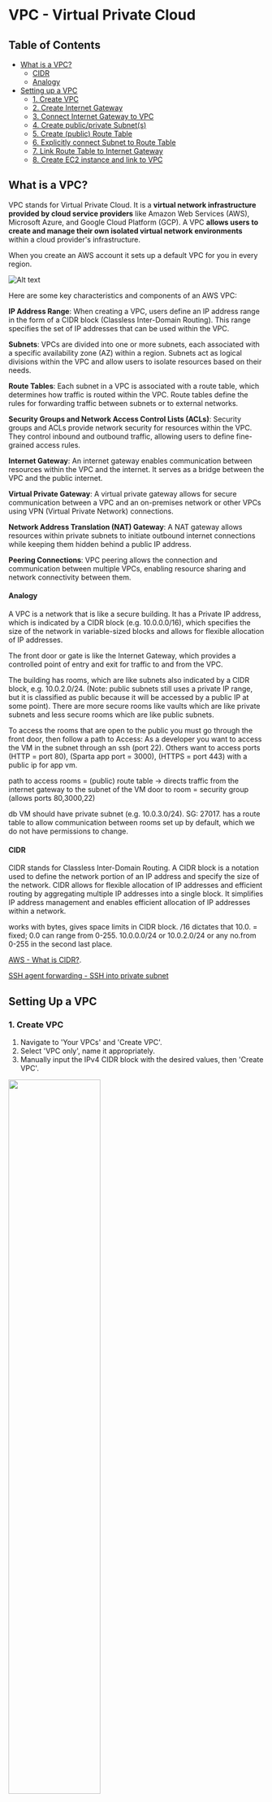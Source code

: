 # VPC - Virtual Private Cloud

## Table of Contents
- [What is a VPC?](#what-is-a-vpc)
  - [CIDR](#cidr)
  - [Analogy](#analogy)
- [Setting up a VPC](#setting-up-a-vpc)
  - [1. Create VPC](#create-vpc)
  - [2. Create Internet Gateway](#create-internet-gateway)
  - [3. Connect Internet Gateway to VPC](#connect-internet-gateway-to-vpc)
  - [4. Create public/private Subnet(s)](#create-public-private-subnets)
  - [5. Create (public) Route Table](#create-public-route-table)
  - [6. Explicitly connect Subnet to Route Table](#explicitly-connect-subnet-to-route-table)
  - [7. Link Route Table to Internet Gateway](#link-route-table-to-internet-gateway)
  - [8. Create EC2 instance and link to VPC](#create-ec2-instance-and-link-to-vpc)

## <a id="what-is-a-vpc">What is a VPC?</a>

VPC stands for Virtual Private Cloud. It is a **virtual network infrastructure provided by cloud service providers** like Amazon Web Services (AWS), Microsoft Azure, and Google Cloud Platform (GCP). A VPC **allows users to create and manage their own isolated virtual network environments** within a cloud provider's infrastructure.

When you create an AWS account it sets up a default VPC for you in every region.

![Alt text](/images/vpc_overview_pic.png)

Here are some key characteristics and components of an AWS VPC:

**IP Address Range**: When creating a VPC, users define an IP address range in the form of a CIDR block (Classless Inter-Domain Routing). This range specifies the set of IP addresses that can be used within the VPC.

**Subnets**: VPCs are divided into one or more subnets, each associated with a specific availability zone (AZ) within a region. Subnets act as logical divisions within the VPC and allow users to isolate resources based on their needs.

**Route Tables**: Each subnet in a VPC is associated with a route table, which determines how traffic is routed within the VPC. Route tables define the rules for forwarding traffic between subnets or to external networks.

**Security Groups and Network Access Control Lists (ACLs)**: Security groups and ACLs provide network security for resources within the VPC. They control inbound and outbound traffic, allowing users to define fine-grained access rules.

**Internet Gateway**: An internet gateway enables communication between resources within the VPC and the internet. It serves as a bridge between the VPC and the public internet.

**Virtual Private Gateway**: A virtual private gateway allows for secure communication between a VPC and an on-premises network or other VPCs using VPN (Virtual Private Network) connections.

**Network Address Translation (NAT) Gateway**: A NAT gateway allows resources within private subnets to initiate outbound internet connections while keeping them hidden behind a public IP address.

**Peering Connections**: VPC peering allows the connection and communication between multiple VPCs, enabling resource sharing and network connectivity between them.

#### <a id="analogy">Analogy</a>

A VPC is a network that is like a secure building. It has a Private IP address, which is indicated by a CIDR block (e.g. 10.0.0.0/16), which specifies the size of the network in variable-sized blocks and allows for flexible allocation of IP addresses.

The front door or gate is like the Internet Gateway, which provides a controlled point of entry and exit for traffic to and from the VPC.

The building has rooms, which are like subnets also indicated by a CIDR block, e.g. 10.0.2.0/24. (Note: public subnets still uses a private IP range, but it is classified as public because it will be accessed by a public IP at some point). There are more secure rooms like vaults which are like private subnets and less secure rooms which are like public subnets.

To access the rooms that are open to the public you must go through the front door, then follow a path to 
Access:
As a developer you want to access the VM in the subnet through an ssh (port 22).
Others want to access ports (HTTP = port 80), (Sparta app port = 3000), (HTTPS = port 443) with a public ip for app vm.

path to access rooms = (public) route table -> directs traffic from the internet gateway to the subnet of the VM
door to room = security group (allows ports 80,3000,22)

db VM should have private subnet (e.g. 10.0.3.0/24). SG: 27017. has a route table to allow communication between rooms set up by default, which we do not have permissions to change.

#### <a id="cidr">CIDR</a>

CIDR stands for Classless Inter-Domain Routing. A CIDR block is a notation used to define the network portion of an IP address and specify the size of the network. CIDR allows for flexible allocation of IP addresses and efficient routing by aggregating multiple IP addresses into a single block. It simplifies IP address management and enables efficient allocation of IP addresses within a network.

works with bytes, gives space limits in CIDR block. /16 dictates that 10.0. = fixed; 0.0 can range from 0-255.
10.0.0.0/24 or 10.0.2.0/24 or any no.from 0-255 in the second last place.

[AWS - What is CIDR?](https://aws.amazon.com/what-is/cidr/#:~:text=A%20CIDR%20block%20is%20a,regional%20internet%20registries%20(RIR)).

[SSH agent forwarding - SSH into private subnet](https://digitalcloud.training/ssh-into-ec2-in-private-subnet/#:~:text=You%20can%20SSH%20into%20EC2,located%20in%20a%20public%20subnet.)

## <a id="setting-up-a-vpc">Setting Up a VPC</a>

### <a id="create-vpc">1. Create VPC</a>

1. Navigate to 'Your VPCs' and 'Create VPC'.
2. Select 'VPC only', name it appropriately.
3. Manually input the IPv4 CIDR block with the desired values, then 'Create VPC'.

<img src="/images/vpc1.png"  width="60%" height="60%">

<img src="/images/vpc2.png"  width="60%" height="60%">

### <a id="create-internet-gateway">2. Create Internet Gateway</a>

1. Navigate to 'Internet Gateways' and 'Create internet gateway'.
2. Name it appropriately then 'Create internet gateway'.

<img src="/images/ig.png"  width="60%" height="60%">

### <a id="connect-internet-gateway-to-vpc">3. Connect Internet Gateway to VPC</a>

1. After creating the Internet Gateway you will return to the 'Internet Gateways' page where there will be a green bar at the top, which has the button 'Attach to a VPC', click this. Alternatively, go to the Internet Gateway then select the 'Actions' drop down and click 'Attach to a VPC'.
2. Search for the VPC you created and named and select it then click 'Attach internet gateway'.

<img src="/images/ig-vpc1.png"  width="60%" height="60%">

<img src="/images/ig-vpc2.png"  width="60%" height="60%">

### <a id="create-public-private-subnets">4. Create public/private Subnet(s)</a>

1. Navigate to 'Subnets' and 'Create subnet'.
2. Name it appropriately.
3. You may wish to select an Availability Zone, or leave it as 'No preference'.
4. Enter an appropriate IPv4 CIDR (_Note_: ensure IPv4 CIDR is different for each subnet you create).
5. Create as many subnets as you require by clicking 'add subnet' and following steps 2-4.
6. Then click 'Create subnet'.

<img src="/images/sub1.png"  width="60%" height="60%">

<img src="/images/sub2.png"  width="60%" height="60%">

### <a id="create-public-route-table">5. Create (public) Route Table</a>

1. Navigate to 'Route Tables' and 'Create route table'.
2. Name it appropriately, then select the VPC you created and named, then 'Create route table'.

<img src="/images/rt1.png"  width="60%" height="60%">

<img src="/images/rt2.png"  width="60%" height="60%">

### <a id="explicitly-connect-subnet-to-route-table">6. Explicitly connect Subnet to Route Table</a>

1. Navigate to 'Route Tables' scroll down and select the 'Subnet Associations' tab, then 'Edit Subnet Associations'.
2. Check the subnet you want to create a link to then 'Save associations'.

_Note_: Only link the public subnet (app VM's subnet) with public route table.

<img src="/images/sub-rt1.png"  width="60%" height="60%">

<img src="/images/sub-rt2.png"  width="60%" height="60%">

### <a id="link-route-table-to-internet-gateway">7. Link Route Table to Internet Gateway</a>

1. Navigate to 'Route Tables' scroll down and select the 'Routes' tab, then 'Edit Routes'.
2. Then 'Add Route' and add your 'Destination' to '0.0.0.0/0' and your 'Target' as your created Internet Gateway that you named.

<img src="/images/rt-ig1.png"  width="60%" height="60%">

<img src="/images/rt-ig2.png"  width="60%" height="60%">

### <a id="create-ec2-instance-and-link-to-vpc">8. Create EC2 instance and link to VPC</a>

1. Create EC2 instance(s) or VM(s). _Note_: you can use an AMI to do this and add 'User Data' if necessary.
See information to create an EC2 instance here: [Create and EC2 instance](https://github.com/EstherSlabbert/tech230_AWS/blob/main/aws_ec2_instances_and_amis.md#create-ec2-instance).

2. While setting up your EC2 edit 'Network Settings':
  2.1. Select your created VPC, rather than the Default VPC.
  2.2. Enable assigning a public IP for the public subnet VM.
    
  <img src="/images/ec2-nw1.png"  width="60%" height="60%">
  
  2.3. Create a Security Group with the needed rules.

<img src="/images/ec2-nw2.png"  width="60%" height="60%">

<img src="/images/ec2-nw3.png"  width="60%" height="60%">

_Note_: Existing Security Groups will not work with a created VPC; you must create a new Security Group with rules for the required ports and a descriptive name.

3. Launch your EC2 instance (VM) and you should be able to access the webserver that it is running, provided it is a public subnet that you connected your VM to.


